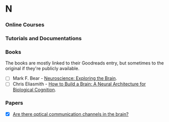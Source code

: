 # N

### Online Courses

  
### Tutorials and Documentations


### Books
The books are mostly linked to their Goodreads entry, but sometimes to the original if they're publicly available.
- [ ] Mark F. Bear - [Neuroscience: Exploring the Brain](https://www.goodreads.com/book/show/170011.Neuroscience).
- [ ] Chris Eliasmith - [How to Build a Brain: A Neural Architecture for Biological Cognition](https://www.goodreads.com/book/show/17167707-how-to-build-a-brain).

<!--- - [ ] [](). -->
### Papers 
- [x] [Are there optical communication channels in the brain?](https://arxiv.org/pdf/1708.08887)
